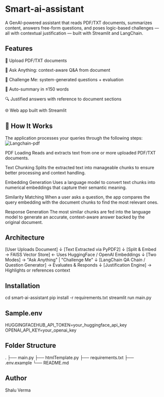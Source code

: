 # Smart-ai-assistant
 A GenAI-powered assistant that reads PDF/TXT documents, summarizes content, answers free-form questions, and poses logic-based challenges — all with contextual justification — built with Streamlit and LangChain.
 
 ## Features
📄 Upload PDF/TXT documents

🧠 Ask Anything: context-aware Q&A from document

🎯 Challenge Me: system-generated questions + evaluation

📝 Auto-summary in ≤150 words

🔍 Justified answers with reference to document sections

🌐 Web app built with Streamlit
## 🧠 How It Works
The application processes your queries through the following steps:
![Langchain-pdf](https://github.com/user-attachments/assets/382585e8-1852-460e-a5b9-7455c316259e)


PDF Loading
Reads and extracts text from one or more uploaded PDF/TXT documents.

Text Chunking
Splits the extracted text into manageable chunks to ensure better processing and context handling.

Embedding Generation
Uses a language model to convert text chunks into numerical embeddings that capture their semantic meaning.

Similarity Matching
When a user asks a question, the app compares the query embedding with the document chunks to find the most relevant ones.

Response Generation
The most similar chunks are fed into the language model to generate an accurate, context-aware answer backed by the original document.
## Architecture
[User Uploads Document] 
        ↓
[Text Extracted via PyPDF2]
        ↓
[Split & Embed → FAISS Vector Store] ← Uses HuggingFace / OpenAI Embeddings
        ↓
[Two Modes] → "Ask Anything" | "Challenge Me"
        ↓
[LangChain QA Chain / Question Generator] → Evaluates & Responds
        ↓
[Justification Engine] → Highlights or references context
## Installation
cd smart-ai-assistant
pip install -r requirements.txt
streamlit run main.py
## Sample.env
HUGGINGFACEHUB_API_TOKEN=your_huggingface_api_key
OPENAI_API_KEY=your_openai_key
## Folder Structure
.
├── main.py
├── htmlTemplate.py
├── requirements.txt
├── .env.example
└── README.md
## Author
Shalu Verma


